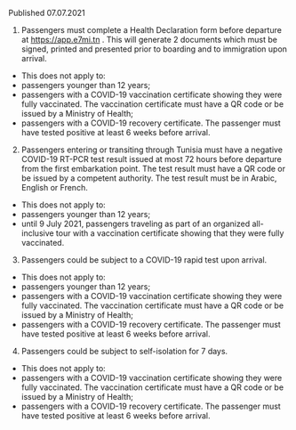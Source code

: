 Published 07.07.2021
1. Passengers must complete a Health Declaration form before departure at <a href="https://app.e7mi.tn/">https://app.e7mi.tn</a> . This will generate 2 documents which must be signed, printed and presented prior to boarding and to immigration upon arrival.
- This does not apply to:
- passengers younger than 12 years;
- passengers with a COVID-19 vaccination certificate showing they were fully vaccinated. The vaccination certificate must have a QR code or be issued by a Ministry of Health;
- passengers with a COVID-19 recovery certificate. The passenger must have tested positive at least 6 weeks before arrival.
2. Passengers entering or transiting through Tunisia must have a negative COVID-19 RT-PCR test result issued at most 72 hours before departure from the first embarkation point. The test result must have a QR code or be issued by a competent authority. The test result must be in Arabic, English or French.
- This does not apply to:
- passengers younger than 12 years;
- until 9 July 2021, passengers traveling as part of an organized all-inclusive tour with a vaccination certificate showing that they were fully vaccinated. 
3. Passengers could be subject to a COVID-19 rapid test upon arrival.
- This does not apply to:
- passengers younger than 12 years;
- passengers with a COVID-19 vaccination certificate showing they were fully vaccinated. The vaccination certificate must have a QR code or be issued by a Ministry of Health;
- passengers with a COVID-19 recovery certificate. The passenger must have tested positive at least 6 weeks before arrival.
4. Passengers could be subject to self-isolation for 7 days.
- This does not apply to:
- passengers with a COVID-19 vaccination certificate showing they were fully vaccinated. The vaccination certificate must have a QR code or be issued by a Ministry of Health;
- passengers with a COVID-19 recovery certificate. The passenger must have tested positive at least 6 weeks before arrival. 

